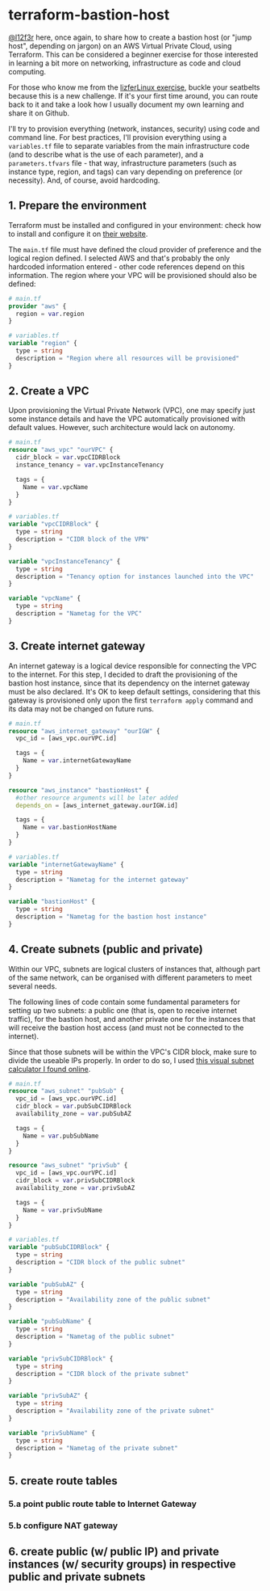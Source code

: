 # terraform-bastion-host

[@l12f3r](https://github.com/l12f3r) here, once again, to share how to create a bastion host (or "jump host", depending on jargon) on an AWS Virtual Private Cloud, using Terraform. This can be considered a beginner exercise for those interested in learning a bit more on networking, infrastructure as code and cloud computing.

For those who know me from the [lizferLinux exercise](https://github.com/l12f3r/lizferLinux), buckle your seatbelts because this is a new challenge. If it's your first time around, you can route back to it and take a look how I usually document my own learning and share it on Github.

I'll try to provision everything (network, instances, security) using code and command line. For best practices, I'll provision everything using a `variables.tf` file to separate variables from the main infrastructure code (and to describe what is the use of each parameter), and a `parameters.tfvars` file - that way, infrastructure parameters (such as instance type, region, and tags) can vary depending on preference (or necessity). And, of course, avoid hardcoding.

## 1. Prepare the environment

Terraform must be installed and configured in your environment: check how to install and configure it on [their website](https://www.terraform.io/downloads).

The `main.tf` file must have defined the cloud provider of preference and the logical region defined. I selected AWS and that's probably the only hardcoded information entered - other code references depend on this information. The region where your VPC will be provisioned should also be defined:

```terraform
# main.tf
provider "aws" {
  region = var.region
}
```

```terraform
# variables.tf
variable "region" {
  type = string
  description = "Region where all resources will be provisioned"
}
```

## 2. Create a VPC

Upon provisioning the Virtual Private Network (VPC), one may specify just some instance details and have the VPC automatically provisioned with default values. However, such architecture would lack on autonomy.

```terraform
# main.tf
resource "aws_vpc" "ourVPC" {
  cidr_block = var.vpcCIDRBlock
  instance_tenancy = var.vpcInstanceTenancy

  tags = {
    Name = var.vpcName
  }
}
```

```terraform
# variables.tf
variable "vpcCIDRBlock" {
  type = string
  description = "CIDR block of the VPN"
}

variable "vpcInstanceTenancy" {
  type = string
  description = "Tenancy option for instances launched into the VPC"
}

variable "vpcName" {
  type = string
  description = "Nametag for the VPC"
}
```

## 3. Create internet gateway

An internet gateway is a logical device responsible for connecting the VPC to the internet. For this step, I decided to draft the provisioning of the bastion host instance, since that its dependency on the internet gateway must be also declared. It's OK to keep default settings, considering that this gateway is provisioned only upon the first `terraform apply` command and its data may not be changed on future runs.

```terraform
# main.tf
resource "aws_internet_gateway" "ourIGW" {
  vpc_id = [aws_vpc.ourVPC.id]

  tags = {
    Name = var.internetGatewayName
  }
}

resource "aws_instance" "bastionHost" {
  #other resource arguments will be later added
  depends_on = [aws_internet_gateway.ourIGW.id]

  tags = {
    Name = var.bastionHostName
  }
}
```

```terraform
# variables.tf
variable "internetGatewayName" {
  type = string
  description = "Nametag for the internet gateway"
}

variable "bastionHost" {
  type = string
  description = "Nametag for the bastion host instance"
}
```

## 4. Create subnets (public and private)

Within our VPC, subnets are logical clusters of instances that, although part of the same network, can be organised with different parameters to meet several needs.

The following lines of code contain some fundamental parameters for setting up two subnets: a public one (that is, open to receive internet traffic), for the bastion host, and another private one for the instances that will receive the bastion host access (and must not be connected to the internet).

Since that those subnets will be within the VPC's CIDR block, make sure to divide the useable IPs properly. In order to do so, I used [this visual subnet calculator I found online](https://www.davidc.net/sites/default/subnets/subnets.html).

```terraform
# main.tf
resource "aws_subnet" "pubSub" {
  vpc_id = [aws_vpc.ourVPC.id]
  cidr_block = var.pubSubCIDRBlock
  availability_zone = var.pubSubAZ

  tags = {
    Name = var.pubSubName
  }
}

resource "aws_subnet" "privSub" {
  vpc_id = [aws_vpc.ourVPC.id]
  cidr_block = var.privSubCIDRBlock
  availability_zone = var.privSubAZ

  tags = {
    Name = var.privSubName
  }
}
```

```terraform
# variables.tf
variable "pubSubCIDRBlock" {
  type = string
  description = "CIDR block of the public subnet"
}

variable "pubSubAZ" {
  type = string
  description = "Availability zone of the public subnet"
}

variable "pubSubName" {
  type = string
  description = "Nametag of the public subnet"
}

variable "privSubCIDRBlock" {
  type = string
  description = "CIDR block of the private subnet"
}

variable "privSubAZ" {
  type = string
  description = "Availability zone of the private subnet"
}

variable "privSubName" {
  type = string
  description = "Nametag of the private subnet"
}
```

## 5. create route tables
### 5.a point public route table to Internet Gateway
### 5.b configure NAT gateway
## 6. create public (w/ public IP) and private instances (w/ security groups) in respective public and private subnets
